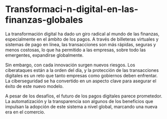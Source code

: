 # Transformaci-n-digital-en-las-finanzas-globales
La transformación digital ha dado un giro radical al mundo de las finanzas, especialmente en el ámbito de los pagos. A través de billeteras virtuales y sistemas de pago en línea, las transacciones son más rápidas, seguras y menos costosas, lo que ha permitido a las empresas, sobre todo las emergentes, expandirse globalmente.

Sin embargo, con cada innovación surgen nuevos riesgos. Los ciberataques están a la orden del día, y la protección de las transacciones digitales es un reto que tanto empresas como gobiernos deben enfrentar. La ciberseguridad se ha convertido en un aspecto clave para asegurar el éxito de este nuevo modelo.

A pesar de los desafíos, el futuro de los pagos digitales parece prometedor. La automatización y la transparencia son algunos de los beneficios que impulsan la adopción de este sistema a nivel global, marcando una nueva era en el comercio.

